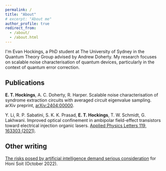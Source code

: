 ```yaml
---
permalink: /
title: "About"
# excerpt: "About me"
author_profile: true
redirect_from: 
  - /about/
  - /about.html
---
```


I'm Evan Hockings, a PhD student at The University of Sydney in the Quantum Theory Group advised by Andrew Doherty. My research focuses on scalable noise characterisation of quantum devices, particularly in the context of quantum error correction.

## Publications

**E. T. Hockings**, A. C. Doherty, R. Harper. Scalable noise characterisation of syndrome extraction circuits with averaged circuit eigenvalue sampling. arXiv preprint, [arXiv:2404:00000](https://arxiv.org/abs/2404.00000).

Y. Li, R. P. Sabatini, S. K. K. Prasad, **E. T. Hockings**, T. W. Schmidt, G. Lakhwani. Improved optical confinement in ambipolar field-effect transistors toward electrical injection organic lasers. [Applied Physics Letters 119, 163303 (2021)](https://doi.org/10.1063/5.0063336).

## Other writing

[The risks posed by artificial intelligence demand serious consideration](https://honisoit.com/2022/10/the-risks-posed-by-artificial-intelligence-demand-serious-consideration/) for Honi Soit (October 2022).
